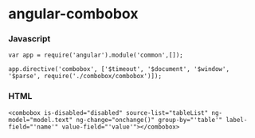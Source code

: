# angular-combobox

### Javascript

```
var app = require('angular').module('common',[]);

app.directive('combobox', ['$timeout', '$document', '$window', '$parse', require('./combobox/combobox')]);
```

### HTML

```
<combobox is-disabled="disabled" source-list="tableList" ng-model="model.text" ng-change="onchange()" group-by="'table'" label-field="'name'" value-field="'value'"></combobox>
```
